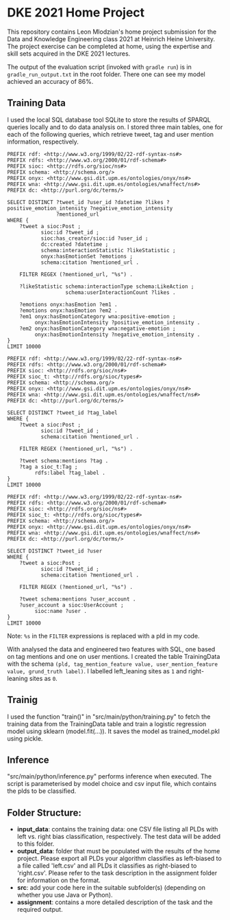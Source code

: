 # DKE 2021 Home Project


This repository contains Leon Mlodzian's home project submission for the Data and Knowledge Engineering class 2021 at Heinrich Heine University.  
The project exercise can be completed at home, using the expertise and skill sets acquired in the DKE 2021 lectures.

The output of the evaluation script (invoked with `gradle run`) is in `gradle_run_output.txt` in the root folder. There 
one can see my model achieved an accuracy of 86%.


## Training Data

I used the local SQL database tool SQLite to store the results of SPARQL queries locally and to do data analysis on.
I stored three main tables, one for each of the following queries, which retrieve tweet, tag and user mention information,
respectively.



```
PREFIX rdf: <http://www.w3.org/1999/02/22-rdf-syntax-ns#>
PREFIX rdfs: <http://www.w3.org/2000/01/rdf-schema#>
PREFIX sioc: <http://rdfs.org/sioc/ns#>
PREFIX schema: <http://schema.org/>
PREFIX onyx: <http://www.gsi.dit.upm.es/ontologies/onyx/ns#>
PREFIX wna: <http://www.gsi.dit.upm.es/ontologies/wnaffect/ns#>
PREFIX dc: <http://purl.org/dc/terms/>

SELECT DISTINCT ?tweet_id ?user_id ?datetime ?likes ?positive_emotion_intensity ?negative_emotion_intensity 
                ?mentioned_url
WHERE {
    ?tweet a sioc:Post ;
           sioc:id ?tweet_id ;
           sioc:has_creator/sioc:id ?user_id ;
           dc:created ?datetime ;
           schema:interactionStatistic ?likeStatistic ;
           onyx:hasEmotionSet ?emotions ;
           schema:citation ?mentioned_url .

    FILTER REGEX (?mentioned_url, "%s") .

    ?likeStatistic schema:interactionType schema:LikeAction ;
                   schema:userInteractionCount ?likes .

    ?emotions onyx:hasEmotion ?em1 .
    ?emotions onyx:hasEmotion ?em2 .
    ?em1 onyx:hasEmotionCategory wna:positive-emotion ;
         onyx:hasEmotionIntensity ?positive_emotion_intensity .
    ?em2 onyx:hasEmotionCategory wna:negative-emotion ;
         onyx:hasEmotionIntensity ?negative_emotion_intensity .
}
LIMIT 10000
```

```
PREFIX rdf: <http://www.w3.org/1999/02/22-rdf-syntax-ns#>
PREFIX rdfs: <http://www.w3.org/2000/01/rdf-schema#>
PREFIX sioc: <http://rdfs.org/sioc/ns#>
PREFIX sioc_t: <http://rdfs.org/sioc/types#>
PREFIX schema: <http://schema.org/>
PREFIX onyx: <http://www.gsi.dit.upm.es/ontologies/onyx/ns#>
PREFIX wna: <http://www.gsi.dit.upm.es/ontologies/wnaffect/ns#>
PREFIX dc: <http://purl.org/dc/terms/>

SELECT DISTINCT ?tweet_id ?tag_label
WHERE {
    ?tweet a sioc:Post ;
           sioc:id ?tweet_id ;
           schema:citation ?mentioned_url .

    FILTER REGEX (?mentioned_url, "%s") .
    
    ?tweet schema:mentions ?tag .
    ?tag a sioc_t:Tag ;
         rdfs:label ?tag_label .
}
LIMIT 10000
```

```
PREFIX rdf: <http://www.w3.org/1999/02/22-rdf-syntax-ns#>
PREFIX rdfs: <http://www.w3.org/2000/01/rdf-schema#>
PREFIX sioc: <http://rdfs.org/sioc/ns#>
PREFIX sioc_t: <http://rdfs.org/sioc/types#>
PREFIX schema: <http://schema.org/>
PREFIX onyx: <http://www.gsi.dit.upm.es/ontologies/onyx/ns#>
PREFIX wna: <http://www.gsi.dit.upm.es/ontologies/wnaffect/ns#>
PREFIX dc: <http://purl.org/dc/terms/>

SELECT DISTINCT ?tweet_id ?user
WHERE {
    ?tweet a sioc:Post ;
           sioc:id ?tweet_id ;
           schema:citation ?mentioned_url .

    FILTER REGEX (?mentioned_url, "%s") .

    ?tweet schema:mentions ?user_account .
    ?user_account a sioc:UserAccount ;
         sioc:name ?user .
}
LIMIT 10000
```
Note: ```%s``` in the `FILTER` expressions is replaced with a pld in my code.

With analysed the data and engineered two features with SQL, one based on tag mentions and one on user mentions.
I created the table TrainingData with the schema `(pld, tag_mention_feature value, user_mention_feature value, grund_truth label)`.
I labelled left_leaning sites as `1` and right-leaning sites as `0`.


## Trainig
I used the function "train()" in "src/main/python/training.py" to fetch the training data from the TrainingData table
and train a logistic regression model using sklearn (model.fit(...)). It saves the model as trained_model.pkl using pickle.


## Inference
"src/main/python/inference.py" performs inference when executed. The script is parameterised by model choice and csv
input file, which contains the plds to be classified.


## Folder Structure:
* **input_data**:  contains the training data: one CSV file listing all PLDs with left vs. right bias classification, respectively. The test data will be added to this folder. 
* **output_data**: folder that must be populated with the results of the home project. Please export all PLDs your algorithm classifies as left-biased to a file called 'left.csv' and all PLDs it classifies as right-biased to 'right.csv'. Please refer to the task description in the assignment folder for information on the format.  
* **src**: add your code here in the suitable subfolder(s) (depending on whether you use Java or Python).
* **assignment**: contains a more detailed description of the task and the required output. 


